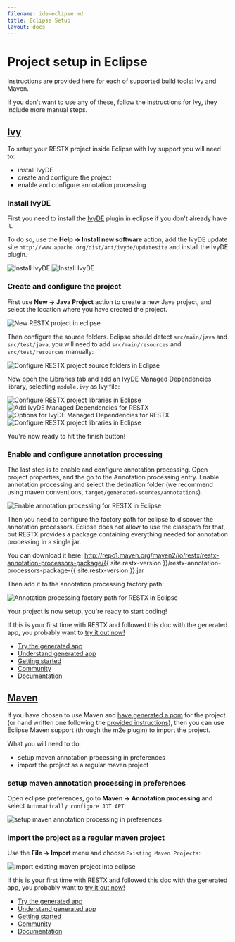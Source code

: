 ```yaml
---
filename: ide-eclipse.md
title: Eclipse Setup
layout: docs
---
```

# Project setup in Eclipse

<div class="note">
	<p>Instructions are provided here for each of supported build tools: Ivy and Maven.</p>
	<p>If you don't want to use any of these, follow the instructions for Ivy, they include more manual steps.</p>
</div>

<div class="tab-head">
<a href="#ivy"><h2>Ivy</h2></a>
</div>

To setup your RESTX project inside Eclipse with Ivy support you will need to:

- install IvyDE
- create and configure the project
- enable and configure annotation processing

### Install IvyDE

First you need to install the [IvyDE](http://ant.apache.org/ivy/ivyde/) plugin in eclipse if you don't already have it.

To do so, use the **Help -> Install new software** action, add the IvyDE update site `http://www.apache.org/dist/ant/ivyde/updatesite` and install the IvyDE plugin.

![Install IvyDE](/images/docs/eclipse-install-ivyde-add-repo.png)
![Install IvyDE](/images/docs/eclipse-install-ivyde.png)

### Create and configure the project

First use **New -> Java Project** action to create a new Java project, and select the location where you have created the project.

![New RESTX project in eclipse](/images/docs/eclipse-new-project.png)

Then configure the source folders. Eclipse should detect `src/main/java` and `src/test/java`, you will need to add `src/main/resources` and `src/test/resources` manually:

![Configure RESTX project source folders in Eclipse](/images/docs/eclipse-new-project-sources.png)

Now open the Libraries tab and add an IvyDE Managed Dependencies library, selecting `module.ivy` as Ivy file:

![Configure RESTX project libraries in Eclipse](/images/docs/eclipse-new-project-libraries-1.png)
![Add IvyDE Managed Dependencies for RESTX](/images/docs/eclipse-new-project-add-library.png)
![Options for IvyDE Managed Dependencies for RESTX](/images/docs/eclipse-new-project-add-library-options.png)
![Configure RESTX project libraries in Eclipse](/images/docs/eclipse-new-project-libraries-2.png)

You're now ready to hit the finish button!

### Enable and configure annotation processing

The last step is to enable and configure annotation processing. Open project properties, and the go to the Annotation processing entry. Enable annotation processing and select the detination folder (we recommend using maven conventions, `target/generated-sources/annotations`).

![Enable annotation processing for RESTX in Eclipse](/images/docs/eclipse-annotation-processing-settings.png)

Then you need to configure the factory path for eclipse to discover the annotation processors. Eclipse does not allow to use the classpath for that, but RESTX provides a package containing everything needed for annotation processing in a single jar.

You can download it here:
http://repo1.maven.org/maven2/io/restx/restx-annotation-processors-package/{{ site.restx-version }}/restx-annotation-processors-package-{{ site.restx-version }}.jar

Then add it to the annotation processing factory path:

![Annotation processing factory path for RESTX in Eclipse](/images/docs/eclipse-annotation-processing-settings-factory-path.png)

Your project is now setup, you're ready to start coding!

If this is your first time with RESTX and followed this doc with the generated app, you probably want to [try it out now!](try-generated-app.html)

<div class="go-next">
	<ul>
		<li><a href="try-generated-app.html"><i class="icon-rocket"> </i> Try the generated app</a></li>
		<li><a href="generated-app-explained.html"><i class="icon-cogs"> </i> Understand generated app</a></li>
		<li><a href="getting-started.html"><i class="icon-play"> </i> Getting started</a></li>
		<li><a href="/community/"><i class="icon-beer"> </i> Community</a></li>
		<li><a href="/docs/"><i class="icon-book"> </i> Documentation</a></li>
	</ul>
</div>

<div class="tab-head">
<a href="#maven"><h2>Maven</h2></a>
</div>

If you have chosen to use Maven and [have generated a pom](getting-started.html) for the project (or hand written one following the [provided instructions](manual-app-bootstrap.html)), then you can use Eclipse Maven support (through the m2e plugin) to import the project.

What you will need to do:

- setup maven annotation processing in preferences
- import the project as a regular maven project

### setup maven annotation processing in preferences

Open eclipse preferences, go to **Maven -> Annotation processing** and select `Automatically configure JDT APT`:

![setup maven annotation processing in preferences](/images/docs/eclipse-maven-preferences-apt.png)

### import the project as a regular maven project

Use the **File -> Import** menu and choose `Existing Maven Projects`:

![import existing maven project into eclipse](/images/docs/eclipse-import-maven-project.png)

If this is your first time with RESTX and followed this doc with the generated app, you probably want to [try it out now!](try-generated-app.html)

<div class="go-next">
	<ul>
		<li><a href="try-generated-app.html"><i class="icon-rocket"> </i> Try the generated app</a></li>
		<li><a href="generated-app-explained.html"><i class="icon-cogs"> </i> Understand generated app</a></li>
		<li><a href="getting-started.html"><i class="icon-play"> </i> Getting started</a></li>
		<li><a href="/community/"><i class="icon-beer"> </i> Community</a></li>
		<li><a href="/docs/"><i class="icon-book"> </i> Documentation</a></li>
	</ul>
</div>
